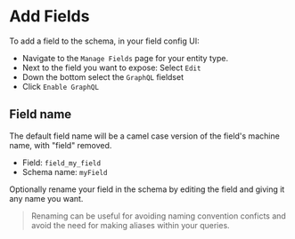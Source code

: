 # Add Fields

To add a field to the schema, in your field config UI:

- Navigate to the `Manage Fields` page for your entity type.
- Next to the field you want to expose: Select `Edit`
- Down the bottom select the `GraphQL` fieldset
- Click `Enable GraphQL`

## Field name

The default field name will be a camel case version of the field's machine name, with "field" removed.

- Field: `field_my_field`
- Schema name: `myField`

Optionally rename your field in the schema by editing the field and giving it any name you want.

> Renaming can be useful for avoiding naming convention conficts and avoid the need for making aliases within your queries.
